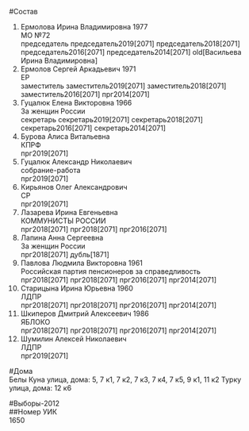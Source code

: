 #Состав  
1. Ермолова Ирина Владимировна 1977  
    МО №72  
    председатель председатель2019[2071] председатель2018[2071] председатель2016[2071] председатель2014[2071] old[Васильева Ирина Владимировна]  
2. Ермолов Сергей Аркадьевич 1971  
    ЕР  
    заместитель заместитель2019[2071] заместитель2018[2071] заместитель2016[2071] прг2014[2071]  
3. Гуцалюк Елена Викторовна 1966  
    За женщин России  
    секретарь секретарь2019[2071] секретарь2018[2071] секретарь2016[2071] секретарь2014[2071]  
4. Бурова Алиса Витальевна  
    КПРФ  
    прг2019[2071]  
5. Гуцалюк Александр Николаевич  
    собрание-работа  
    прг2019[2071]  
6. Кирьянов Олег Александрович  
    СР  
    прг2019[2071]  
7. Лазарева Ирина Евгеньевна  
    КОММУНИСТЫ РОССИИ  
    прг2018[2071] прг2018[2071] прг2016[2071]  
8. Лапина Анна Сергеевна  
    За женщин России  
    прг2018[2071] дубль[1871]  
9. Павлова Людмила Викторовна 1961  
    Российская партия пенсионеров за справедливость  
    прг2018[2071] прг2018[2071] прг2016[2071] прг2014[2071]  
10. Старицына Ирина Юрьевна 1960  
    ЛДПР  
    прг2018[2071] прг2018[2071] прг2016[2071] прг2014[2071]  
11. Шкиперов Дмитрий Алексеевич 1986  
    ЯБЛОКО  
    прг2018[2071] прг2018[2071] прг2016[2071] прг2014[2071]  
12. Шумилин Алексей Николаевич  
    ЛДПР  
    прг2019[2071]  
  
#Дома  
Белы Куна улица, дома: 5, 7 к1, 7 к2, 7 к3, 7 к4, 7 к5, 9 к1, 11 к2 Турку улица, дома: 12 к6  
  
#Выборы-2012  
##Номер УИК  
1650  
